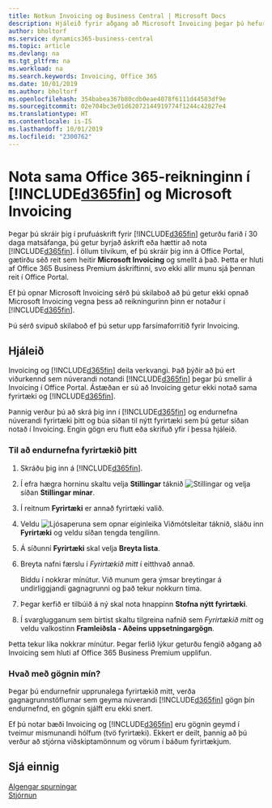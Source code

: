 ```yaml
---
title: Notkun Invoicing og Business Central | Microsoft Docs
description: Hjáleið fyrir aðgang að Microsoft Invoicing þegar þú hefur skráð þig fyrir Dynamics 365 Business Central.
author: bholtorf
ms.service: dynamics365-business-central
ms.topic: article
ms.devlang: na
ms.tgt_pltfrm: na
ms.workload: na
ms.search.keywords: Invoicing, Office 365
ms.date: 10/01/2019
ms.author: bholtorf
ms.openlocfilehash: 354babea367b80cdb0eae4078f6111d44583df9e
ms.sourcegitcommit: 02e704bc3e01d62072144919774f1244c42827e4
ms.translationtype: HT
ms.contentlocale: is-IS
ms.lasthandoff: 10/01/2019
ms.locfileid: "2300762"
---
```

# <a name="using-the-same-office-365-account-in-included365finincludesd365fin_long_mdmd-and-microsoft-invoicing"></a>Nota sama Office 365-reikninginn í [!INCLUDE[d365fin](includes/d365fin_long_md.md)] og Microsoft Invoicing
Þegar þú skráir þig í prufuáskrift fyrir [!INCLUDE[d365fin](includes/d365fin_md.md)] geturðu farið í 30 daga matsáfanga, þú getur byrjað áskrift eða hættir að nota [!INCLUDE[d365fin](includes/d365fin_md.md)]. Í öllum tilvikum, ef þú skráir þig inn á Office Portal, gætirðu séð reit sem heitir **Microsoft Invoicing** og smellt á það. Þetta er hluti af Office 365 Business Premium áskriftinni, svo ekki allir munu sjá þennan reit í Office Portal.  

Ef þú opnar Microsoft Invoicing sérð þú skilaboð að þú getur ekki opnað Microsoft Invoicing vegna þess að reikningurinn þinn er notaður í [!INCLUDE[d365fin](includes/d365fin_md.md)].  

Þú sérð svipuð skilaboð ef þú setur upp farsímaforritið fyrir Invoicing.  

## <a name="workaround"></a>Hjáleið
Invoicing og [!INCLUDE[d365fin](includes/d365fin_md.md)] deila verkvangi. Það þýðir að þú ert viðurkennd sem núverandi notandi [!INCLUDE[d365fin](includes/d365fin_md.md)] þegar þú smellir á Invoicing í Office Portal. Ástæðan er sú að Invoicing getur ekki notað sama fyrirtæki og [!INCLUDE[d365fin](includes/d365fin_md.md)].  

Þannig verður þú að skrá þig inn í [!INCLUDE[d365fin](includes/d365fin_md.md)] og endurnefna núverandi fyrirtæki þitt og búa síðan til nýtt fyrirtæki sem þú getur síðan notað í Invoicing. Engin gögn eru flutt eða skrifuð yfir í þessa hjáleið.

### <a name="to-rename-your-company"></a>Til að endurnefna fyrirtækið þitt
1. Skráðu þig inn á [!INCLUDE[d365fin](includes/d365fin_md.md)].
2. Í efra hægra horninu skaltu velja **Stillingar** táknið ![Stillingar](media/ui-experience/settings_icon_small.png "Stillingar tákn fyrir miðstöð") og velja síðan **Stillingar mínar**.
3. Í reitnum **Fyrirtæki** er annað fyrirtæki valið.
4. Veldu ![Ljósaperuna sem opnar eiginleika Viðmótsleitar](media/ui-search/search_small.png "Segðu mér hvað þú vilt gera") táknið, sláðu inn **Fyrirtæki** og veldu síðan tengda tengilinn.  
5. Á síðunni **Fyrirtæki** skal velja **Breyta lista**.  
6. Breyta nafni færslu í *Fyrirtækið mitt* í eitthvað annað.  

    Bíddu í nokkrar mínútur. Við munum gera ýmsar breytingar á undirliggjandi gagnagrunni og það tekur nokkurn tíma.
7.  Þegar kerfið er tilbúið á ný skal nota hnappinn **Stofna nýtt fyrirtæki**.  
8.  Í svarglugganum sem birtist skaltu tilgreina nafnið sem *Fyrirtækið mitt* og veldu valkostinn **Framleiðsla - Aðeins uppsetningargögn**.  

Þetta tekur líka nokkrar mínútur. Þegar ferlið lýkur geturðu fengið aðgang að Invoicing sem hluti af Office 365 Business Premium upplifun.  

### <a name="what-about-my-data"></a>Hvað með gögnin mín?
Þegar þú endurnefnir upprunalega fyrirtækið mitt, verða gagnagrunnstöflurnar sem geyma núverandi [!INCLUDE[d365fin](includes/d365fin_md.md)] gögn þín endurnefnd, en gögnin sjálft eru ekki snert.  

Ef þú notar bæði Invoicing og [!INCLUDE[d365fin](includes/d365fin_md.md)] eru gögnin geymd í tveimur mismunandi hólfum (tvö fyrirtæki). Ekkert er deilt, þannig að þú verður að stjórna viðskiptamönnum og vörum í báðum fyrirtækjum.  

## <a name="see-also"></a>Sjá einnig
[Algengar spurningar](across-faq.md)  
[Stjórnun](admin-setup-and-administration.md)  
